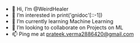 - 👋 Hi, I’m @WeirdHealer
- 👀 I’m interested in print('gnidoc'[::-1])
- 🌱 I’m currently learning Machine Learning
- 💞️ I’m looking to collaborate on Projects on ML
- 📫 Ping me at  prateek.verma2886420@gmail.com 

<!---
WeirdHealer/WeirdHealer is a ✨ special ✨ repository because its `README.md` (this file) appears on your GitHub profile.
You can click the Preview link to take a look at your changes.
--->

